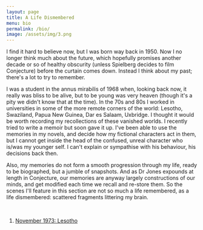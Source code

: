 ```yaml
---
layout: page
title: A Life Dismembered
menu: bio
permalink: /bio/
image: /assets/img/3.png
---
```


<!---![M B Reed](/assets/img/mbreed.jpg){:class="bio-img"}--->

I find it hard to believe now, but I was born way back in 1950. Now I no longer think much about the future, which hopefully promises another decade or so of healthy obscurity (unless Spielberg decides to film Conjecture) before the curtain comes down. Instead I think about my past; there's a lot to try to remember. 

I was a student in the annus mirabilis of 1968 when, looking back now, it really was bliss to be alive, but to be young was very heaven (though it's a pity we didn't know that at the time). In the 70s and 80s I worked in universities in some of the more remote corners of the world: Lesotho, Swaziland, Papua New Guinea, Dar es Salaam, Uxbridge. I thought it would be worth recording my recollections of these vanished worlds. I recently tried to write a memoir but soon gave it up. I've been able to use the memories in my novels, and decide how my fictional characters act in them, but I cannot get inside the head of the confused, unreal character who is/was my younger self. I can't explain or sympathise with his behaviour, his decisions back then. 

Also, my memories do not form a smooth progression through my life, ready to be biographed, but a jumble of snapshots. And as Dr Jones expounds at length in Conjecture, our memories are anyway largely constructions of our minds, and get modified each time we recall and re-store them. So the scenes I'll feature in this section are not so much a life remembered, as a life dismembered: scattered fragments littering my brain. 

<br/>

1. [November 1973: Lesotho](/assets/files/1-Nov73.pdf)

<br/>
